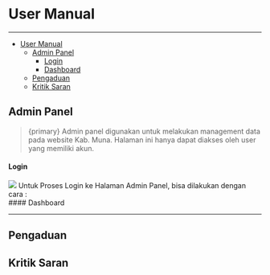 # User Manual

---

- [User Manual](#user-manual)
  - [Admin Panel](#admin-panel)
      - [Login](#login)
      - [Dashboard](#dashboard)
  - [Pengaduan](#pengaduan)
  - [Kritik Saran](#kritik-saran)

<a name="section-1"></a>
## Admin Panel
> {primary} Admin panel digunakan untuk melakukan management data pada website Kab. Muna. Halaman ini hanya dapat diakses oleh user yang memiliki akun.

#### Login
<img src="/{{route}}/{{version}}/image/login.png">
Untuk Proses Login ke Halaman Admin Panel, bisa dilakukan dengan cara :

<br>
#### Dashboard

---


<a name="section-2"></a>
## Pengaduan

<a name="section-3"></a>
## Kritik Saran
